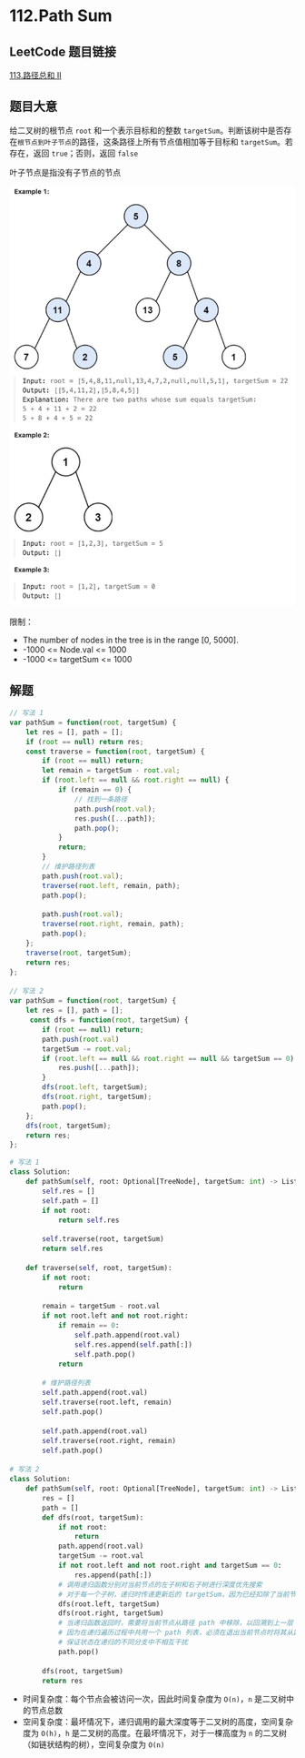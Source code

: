 # 112.Path Sum 

## LeetCode 题目链接

[113.路径总和 II](https://leetcode.cn/problems/path-sum-ii/)

## 题目大意

给二叉树的根节点 `root` 和一个表示目标和的整数 `targetSum`。判断该树中是否存在`根节点到叶子节点`的路径，这条路径上所有节点值相加等于目标和 `targetSum`。若存在，返回 `true`；否则，返回 `false` 

叶子节点是指没有子节点的节点

![alt text](images/example113.png)

限制：
- The number of nodes in the tree is in the range [0, 5000].
- -1000 <= Node.val <= 1000
- -1000 <= targetSum <= 1000
  
## 解题

```js
// 写法 1
var pathSum = function(root, targetSum) {
    let res = [], path = [];
    if (root == null) return res;
    const traverse = function(root, targetSum) {
        if (root == null) return;
        let remain = targetSum - root.val;
        if (root.left == null && root.right == null) {
            if (remain == 0) {
                // 找到一条路径
                path.push(root.val);
                res.push([...path]);
                path.pop();
            }
            return;
        }
        // 维护路径列表
        path.push(root.val);
        traverse(root.left, remain, path);
        path.pop();

        path.push(root.val);
        traverse(root.right, remain, path);
        path.pop();
    };
    traverse(root, targetSum);
    return res;
};

// 写法 2
var pathSum = function(root, targetSum) {
    let res = [], path = [];
     const dfs = function(root, targetSum) {
        if (root == null) return;
        path.push(root.val)
        targetSum -= root.val;
        if (root.left == null && root.right == null && targetSum == 0) {
            res.push([...path]);
        }
        dfs(root.left, targetSum);
        dfs(root.right, targetSum);
        path.pop();
    };
    dfs(root, targetSum);
    return res;
};
```
```python
# 写法 1
class Solution:
    def pathSum(self, root: Optional[TreeNode], targetSum: int) -> List[List[int]]:
        self.res = []
        self.path = []
        if not root:
            return self.res
        
        self.traverse(root, targetSum)
        return self.res
    
    def traverse(self, root, targetSum):
        if not root:
            return 

        remain = targetSum - root.val
        if not root.left and not root.right:
            if remain == 0:
                self.path.append(root.val)
                self.res.append(self.path[:])
                self.path.pop()
            return
        
        # 维护路径列表
        self.path.append(root.val)
        self.traverse(root.left, remain)
        self.path.pop()

        self.path.append(root.val)
        self.traverse(root.right, remain)
        self.path.pop()

# 写法 2
class Solution:
    def pathSum(self, root: Optional[TreeNode], targetSum: int) -> List[List[int]]:
        res = []
        path = []
        def dfs(root, targetSum):
            if not root:
                return
            path.append(root.val)
            targetSum -= root.val
            if not root.left and not root.right and targetSum == 0:
                res.append(path[:])
            # 调用递归函数分别对当前节点的左子树和右子树进行深度优先搜索
            # 对于每一个子树，递归时传递更新后的 targetSum，因为已经扣除了当前节点的值
            dfs(root.left, targetSum)
            dfs(root.right, targetSum)
            # 当递归函数返回时，需要将当前节点从路径 path 中移除，以回溯到上一层
            # 因为在递归遍历过程中共用一个 path 列表，必须在退出当前节点时将其从路径中删除，确保路径只包含当前递归路径上的节点
            # 保证状态在递归的不同分支中不相互干扰
            path.pop()
            
        dfs(root, targetSum)
        return res
```

- 时间复杂度：每个节点会被访问一次，因此时间复杂度为 `O(n)`，`n` 是二叉树中的节点总数
- 空间复杂度：最坏情况下，递归调用的最大深度等于二叉树的高度，空间复杂度为 `O(h)`，`h` 是二叉树的高度。在最坏情况下，对于一棵高度为 `n` 的二叉树（如链状结构的树），空间复杂度为 `O(n)`